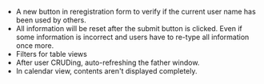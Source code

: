 * A new button in reregistration form to verify if the current user name has been used by others.
* All information will be reset after the submit button is clicked. Even if some information is incorrect and users have to re-type all information once more.
* Filters for table views
* After user CRUDing, auto-refreshing the father window. 
* In calendar view, contents aren't displayed completely.